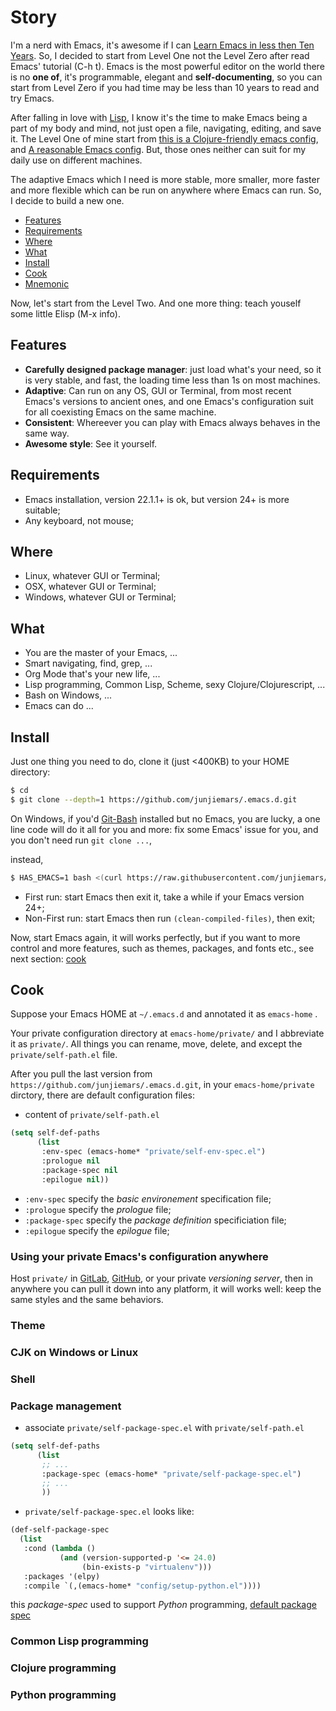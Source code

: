 Story
=======

I'm a nerd with Emacs, it's awesome if I can [Learn Emacs in less then Ten Years](http://edward.oconnor.cx/2009/07/learn-emacs-in-ten-years). So, I decided to start from Level One not the Level Zero after read Emacs' tutorial (C-h t). Emacs is the most powerful editor on the world there is no **one of**, it's programmable, elegant and **self-documenting**, so you can start from Level Zero if you had time may be less than 10 years to read and try Emacs.

After falling in love with [Lisp](https://en.wikipedia.org/wiki/Lisp_(programming_language)), I know it's the time to make Emacs being a part of my body and mind, not just open a file, navigating, editing, and save it. The Level One of mine start from [this is a Clojure-friendly emacs config](https://github.com/flyingmachine/emacs-for-clojure), and [A reasonable Emacs config](https://github.com/purcell/emacs.d). But, those ones neither can suit for my daily use on different machines.

The adaptive Emacs which I need is more stable, more smaller, more faster and more flexible which can be run on anywhere where Emacs can run. So, I decide to build a new one.


* [Features](#features)
* [Requirements](#requirements)
* [Where](#where)
* [What](#what)
* [Install](#install)
* [Cook](#cook)
* [Mnemonic](mnemonic.md)

Now, let's start from the Level Two. And one more thing: teach youself some little Elisp (M-x info).

## Features
* __Carefully designed package manager__: just load what's your need, so it is very stable, and fast, the loading time less than 1s on most machines.
* __Adaptive__: Can run on any OS, GUI or Terminal, from most recent Emacs's versions to ancient ones, and one Emacs's configuration suit for all coexisting Emacs on the same machine.
* __Consistent__: Whereever you can play with Emacs always behaves in the same way.
* __Awesome style__: See it yourself.


## Requirements
* Emacs installation, version 22.1.1+ is ok, but version 24+ is more suitable;
* Any keyboard, not mouse;


## Where
* Linux, whatever GUI or Terminal;
* OSX, whatever GUI or Terminal;
* Windows, whatever GUI or Terminal;


## What
* You are the master of your Emacs, ...
* Smart navigating, find, grep, ...
* Org Mode that's your new life, ...
* Lisp programming, Common Lisp, Scheme, sexy Clojure/Clojurescript, ...
* Bash on Windows, ...
* Emacs can do ...


## Install
Just one thing you need to do, clone it (just <400KB) to your HOME directory:
```sh
$ cd
$ git clone --depth=1 https://github.com/junjiemars/.emacs.d.git
```


On Windows, if you'd [Git-Bash](https://git-scm.com/downloads) installed but no Emacs, you are lucky, a one line code will do it all for you and more: fix some Emacs' issue for you, and you don't need run ```git clone ...```,

instead, 


```sh
$ HAS_EMACS=1 bash <(curl https://raw.githubusercontent.com/junjiemars/kit/master/win/install-win-kits.sh)
```


* First run: start Emacs then exit it, take a while if your Emacs version 24+;
* Non-First run: start Emacs then run ```(clean-compiled-files)```, then exit;

Now, start Emacs again, it will works perfectly, but if you want to more control and more features, such as themes, packages, and fonts etc., see next section: [cook](#cook)


## Cook

Suppose your Emacs HOME at ```~/.emacs.d``` and annotated it as ```emacs-home``` .

Your private configuration directory at ```emacs-home/private/``` 
and I abbreviate it as ```private/```. All things you can rename, 
move, delete, and except the ```private/self-path.el``` file.


After you pull the last version from ```https://github.com/junjiemars/.emacs.d.git```, 
in your ```emacs-home/private``` dirctory, there are default configuration files:


* content of ```private/self-path.el```
```lisp
(setq self-def-paths
      (list
       :env-spec (emacs-home* "private/self-env-spec.el")
       :prologue nil 
       :package-spec nil
       :epilogue nil))
```

* ```:env-spec``` specify the _basic environement_ specification file;
* ```:prologue``` specify the _prologue_ file;
* ```:package-spec``` specify the _package definition_ specificiation file;
* ```:epilogue``` specify the _epilogue_ file;



### Using your private Emacs's configuration anywhere

Host ```private/``` in [GitLab](https://gitlab.com), [GitHub](https://github.com), 
or your private _versioning server_, then in anywhere you can pull it down 
into any platform, it will works well: keep the same styles and the same behaviors.


### Theme

### CJK on Windows or Linux

### Shell

### Package management

* associate ```private/self-package-spec.el``` with ```private/self-path.el```
```lisp
(setq self-def-paths
      (list
       ;; ...
       :package-spec (emacs-home* "private/self-package-spec.el")
       ;; ...
       ))
```

* ```private/self-package-spec.el``` looks like:
```lisp
(def-self-package-spec
  (list
   :cond (lambda ()
           (and (version-supported-p '<= 24.0)
                (bin-exists-p "virtualenv")))
   :packages '(elpy)
   :compile `(,(emacs-home* "config/setup-python.el"))))
```
this _package-spec_ used to support _Python_ programming, 
[default package spec](config/sample-self-package-spec.el)

### Common Lisp programming

### Clojure programming

### Python programming


